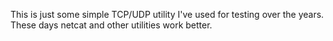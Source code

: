 This is just some simple TCP/UDP utility I've used for testing over the years. These days netcat and other utilities work better.
